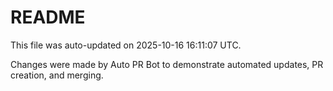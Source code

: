 # README

This file was auto-updated on 2025-10-16 16:11:07 UTC.

Changes were made by Auto PR Bot to demonstrate automated updates, PR creation, and merging.
